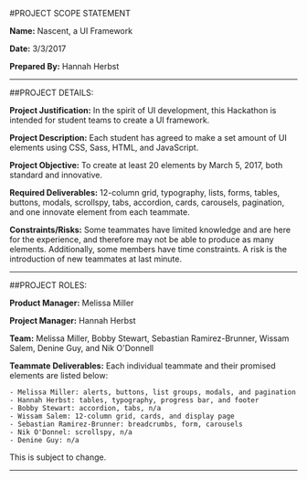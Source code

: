 #PROJECT SCOPE STATEMENT

**Name:** Nascent, a UI Framework 

**Date:** 3/3/2017

**Prepared By:** Hannah Herbst

---

##PROJECT DETAILS:

**Project Justification:** In the spirit of UI development, this Hackathon is intended for student teams to create a UI framework.

**Project Description:** Each student has agreed to make a set amount of UI elements using CSS, Sass, HTML, and JavaScript.

**Project Objective:** To create at least 20 elements by March 5, 2017, both standard and innovative.

**Required Deliverables:** 12-column grid, typography, lists, forms, tables, buttons, modals, scrollspy, tabs, accordion, cards, carousels, pagination, and one innovate element from each teammate.

**Constraints/Risks:** Some teammates have limited knowledge and are here for the experience, and therefore may not be able to produce as many elements. Additionally, some members have time constraints. A risk is the introduction of new teammates at last minute.

---

##PROJECT ROLES:

**Product Manager:** Melissa Miller

**Project Manager:** Hannah Herbst

**Team:** Melissa Miller, Bobby Stewart, Sebastian Ramirez-Brunner, Wissam Salem, Denine Guy, and Nik O'Donnell

**Teammate Deliverables:** Each individual teammate and their promised elements are listed below:

	- Melissa Miller: alerts, buttons, list groups, modals, and pagination
	- Hannah Herbst: tables, typography, progress bar, and footer
	- Bobby Stewart: accordion, tabs, n/a
	- Wissam Salem: 12-column grid, cards, and display page
	- Sebastian Ramirez-Brunner: breadcrumbs, form, carousels
	- Nik O'Donnel: scrollspy, n/a
	- Denine Guy: n/a

This is subject to change. 

---
